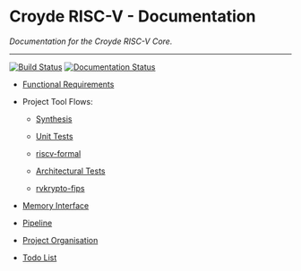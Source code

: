 
# Croyde RISC-V - Documentation

*Documentation for the Croyde RISC-V Core.*

---

[![Build Status](https://www.travis-ci.com/ben-marshall/croyde-riscv.svg?branch=master)](https://www.travis-ci.com/ben-marshall/croyde-riscv)
[![Documentation Status](https://readthedocs.org/projects/croyde-riscv/badge/?version=latest)](https://croyde-riscv.readthedocs.io/en/latest/?badge=latest)

- [Functional Requirements](functional-requirements.md)

- Project Tool Flows:

    - [Synthesis](flows-synthesis.md)
    
    - [Unit Tests](flows-unit-tests.md)
    
    - [riscv-formal](flows-riscv-formal.md)
    
    - [Architectural Tests](flows-arch-tests.md)
    
    - [rvkrypto-fips](flows-rvkrypto.md)

- [Memory Interface](memory-interface.md)

- [Pipeline](pipeline.md)

- [Project Organisation](project-organisation.md)

- [Todo List](todo.md)

